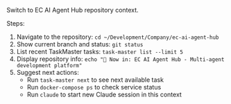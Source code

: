 Switch to EC AI Agent Hub repository context.

Steps:
1. Navigate to the repository: `cd ~/Development/Company/ec-ai-agent-hub`
2. Show current branch and status: `git status`
3. List recent TaskMaster tasks: `task-master list --limit 5`
4. Display repository info: `echo "📍 Now in: EC AI Agent Hub - Multi-agent development platform"`
5. Suggest next actions:
   - Run `task-master next` to see next available task
   - Run `docker-compose ps` to check service status
   - Run `claude` to start new Claude session in this context